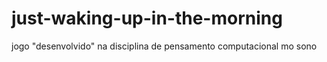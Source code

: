 # just-waking-up-in-the-morning
jogo "desenvolvido" na disciplina de pensamento computacional mo sono
